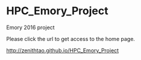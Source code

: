 # HPC_Emory_Project
Emory 2016 project

Please click the url to get access to the home page.

http://zenithtao.github.io/HPC_Emory_Project

